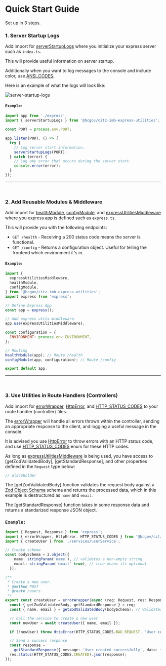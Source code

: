 # Quick Start Guide

Set up in 3 steps.

### 1. Server Startup Logs

Add import for [serverStartupLogs] where you initialize your express server such as `index.ts`.

This will provide useful information on server startup.

Additionally when you want to log messages to the console and include color, use [ANSI_CODES].

Here is an example of what the logs will look like:

![server-startup-logs](../../images/server_startup_logs.PNG)

#### `Example:`

```JavaScript
import app from './express';
import { serverStartupLogs } from '@bcgov/citz-imb-express-utilities';

const PORT = process.env.PORT;

app.listen(PORT, () => {
  try {
    // Log server start information.
    serverStartupLogs(PORT);
  } catch (error) {
    // Log any error that occurs during the server start.
    console.error(error);
  }
});
```

---

<br />

### 2. Add Reusable Modules & Middleware

Add import for [healthModule], [configModule], and [expressUtilitiesMiddleware] where you express app is defined such as `express.ts`.

This will provide you with the following endpoints:

- `GET /health` - Receiving a 200 status code means the server is functional.
- `GET /config` - Returns a configuration object. Useful for telling the frontend which environment it's in.

#### `Example:`

```JavaScript
import {
  expressUtilitiesMiddleware,
  healthModule,
  configModule,
} from '@bcgov/citz-imb-express-utilities';
import express from 'express';

// Define Express App
const app = express();

// Add express utils middleware.
app.use(expressUtilitiesMiddleware);

const configuration = {
  ENVIRONMENT: process.env.ENVIRONMENT,
};

// Routing
healthModule(app); // Route /health
configModule(app, configuration); // Route /config

export default app;
```

---

<br />

### 3. Use Utilities in Route Handlers (Controllers)

Add import for [errorWrapper], [HttpError], and [HTTP_STATUS_CODES] to your route handler (controller) files.

The [errorWrapper] will handle all errors thrown within the controller, sending an appropriate response to the client, and logging a useful message in the console.

It is advised you use [HttpError] to throw errors with an HTTP status code, and use [HTTP_STATUS_CODES] enum for these HTTP codes.

As long as [expressUtilitiesMiddleware] is being used, you have access to [getZodValidatedBody], [getStandardResponse], and other properties defined in the `Request` type below:

<!-- The following code block is auto generated when types in the package change. -->
<!-- TYPE: Request -->

```TypeScript
// placeholder
```

The [getZodValidatedBody] function validates the request body against a [Zod Object Schema] schema and returns the processed data, which in this example is destructured as `name` and `email`.

The [getStandardResponse] function takes in some response data and returns a standarized response JSON object.

### `Example:`

```TypeScript
import { Request, Response } from 'express';
import { errorWrapper, HttpError, HTTP_STATUS_CODES } from '@bcgov/citz-imb-express-utilities';
import { createUser } from './services/userService';

// Create schema
const bodySchema = z.object({
    name: stringParam('name'), // validates a non-empty string
    email: stringParam('email' true), // true means its optional
  });

/**
 * Create a new user.
 * @method POST
 * @route /users
 */
export const createUser = errorWrapper(async (req: Request, res: Response) => {
  const { getZodValidatedBody, getStandardResponse } = req;
  const { name, email } = getZodValidatedBody(bodySchema); // Validates request body

  // Call the service to create a new user
  const newUser = await createUser({ name, email });

  if (!newUser) throw HttpError(HTTP_STATUS_CODES.BAD_REQUEST, 'User could not be created.');

  // Send a success response
  const response =
    getStandardResponse({ message: 'User created successfully', data: { user: newUser } });
  res.status(HTTP_STATUS_CODES.CREATED).json(response);
});
```

<!-- Link References -->

[expressUtilitiesMiddleware]: ../../using-the-package/apis-&-components/middleware
[healthModule]: ../../using-the-package/apis-&-components/modules/health
[configModule]: ../../using-the-package/apis-&-components/modules/config
[errorWrapper]: ../../using-the-package/apis-&-components/error-wrapper
[HttpError]: ../../using-the-package/apis-&-components/http-error
[ANSI_CODES]: ../../using-the-package/apis-&-components/ansi-codes
[serverStartupLogs]: ../../using-the-package/apis-&-components/server-startup-logs
[HTTP_STATUS_CODES]: ../../using-the-package/apis-&-components/http-status-codes
[Zod Object Schema]: https://zod.dev/?id=objects
